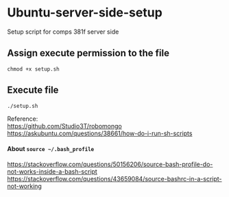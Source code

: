 # Ubuntu-server-side-setup
Setup script for comps 381f server side

## Assign execute permission to the file
```
chmod +x setup.sh
```

## Execute file
```
./setup.sh
```

Reference:
<br>
https://github.com/Studio3T/robomongo
<br>
https://askubuntu.com/questions/38661/how-do-i-run-sh-scripts
<br>
#### About `source ~/.bash_profile`
https://stackoverflow.com/questions/50156206/source-bash-profile-do-not-works-inside-a-bash-script
<br>
https://stackoverflow.com/questions/43659084/source-bashrc-in-a-script-not-working
